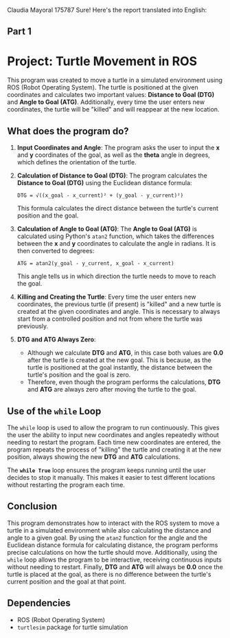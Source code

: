 Claudia Mayoral 175787
Sure! Here's the report translated into English:

## Part 1
# Project: Turtle Movement in ROS

This program was created to move a turtle in a simulated environment using ROS (Robot Operating System). The turtle is positioned at the given coordinates and calculates two important values: **Distance to Goal (DTG)** and **Angle to Goal (ATG)**. Additionally, every time the user enters new coordinates, the turtle will be "killed" and will reappear at the new location.

## What does the program do?

1. **Input Coordinates and Angle**: The program asks the user to input the **x** and **y** coordinates of the goal, as well as the **theta** angle in degrees, which defines the orientation of the turtle.

2. **Calculation of Distance to Goal (DTG)**: The program calculates the **Distance to Goal (DTG)** using the Euclidean distance formula:
   ```
   DTG = √((x_goal - x_current)² + (y_goal - y_current)²)
   ```
   This formula calculates the direct distance between the turtle's current position and the goal.

3. **Calculation of Angle to Goal (ATG)**: The **Angle to Goal (ATG)** is calculated using Python's `atan2` function, which takes the differences between the **x** and **y** coordinates to calculate the angle in radians. It is then converted to degrees:
   ```
   ATG = atan2(y_goal - y_current, x_goal - x_current)
   ```
   This angle tells us in which direction the turtle needs to move to reach the goal.

4. **Killing and Creating the Turtle**: Every time the user enters new coordinates, the previous turtle (if present) is "killed" and a new turtle is created at the given coordinates and angle. This is necessary to always start from a controlled position and not from where the turtle was previously.

5. **DTG and ATG Always Zero**: 
   - Although we calculate **DTG** and **ATG**, in this case both values are **0.0** after the turtle is created at the new goal. This is because, as the turtle is positioned at the goal instantly, the distance between the turtle's position and the goal is zero.
   - Therefore, even though the program performs the calculations, **DTG** and **ATG** are always zero after moving the turtle to the goal.

## Use of the `while` Loop

The `while` loop is used to allow the program to run continuously. This gives the user the ability to input new coordinates and angles repeatedly without needing to restart the program. Each time new coordinates are entered, the program repeats the process of "killing" the turtle and creating it at the new position, always showing the new **DTG** and **ATG** calculations.

The **`while True`** loop ensures the program keeps running until the user decides to stop it manually. This makes it easier to test different locations without restarting the program each time.

## Conclusion

This program demonstrates how to interact with the ROS system to move a turtle in a simulated environment while also calculating the distance and angle to a given goal. By using the `atan2` function for the angle and the Euclidean distance formula for calculating distance, the program performs precise calculations on how the turtle should move. Additionally, using the `while` loop allows the program to be interactive, receiving continuous inputs without needing to restart. Finally, **DTG** and **ATG** will always be **0.0** once the turtle is placed at the goal, as there is no difference between the turtle's current position and the goal at that point.

## Dependencies

- ROS (Robot Operating System)
- `turtlesim` package for turtle simulation
